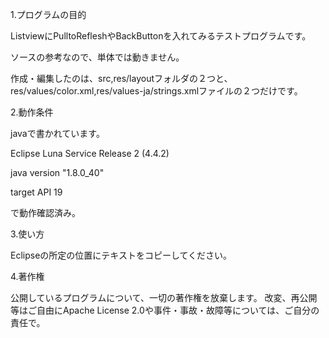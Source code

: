 1.プログラムの目的

ListviewにPulltoRefleshやBackButtonを入れてみるテストプログラムです。

ソースの参考なので、単体では動きません。

作成・編集したのは、src,res/layoutフォルダの２つと、res/values/color.xml,res/values-ja/strings.xmlファイルの２つだけです。

2.動作条件

javaで書かれています。

Eclipse Luna Service Release 2 (4.4.2)

java version "1.8.0_40"

target API 19

で動作確認済み。

3.使い方

Eclipseの所定の位置にテキストをコピーしてください。

4.著作権

公開しているプログラムについて、一切の著作権を放棄します。 改変、再公開等はご自由にApache License 2.0や事件・事故・故障等については、ご自分の責任で。
